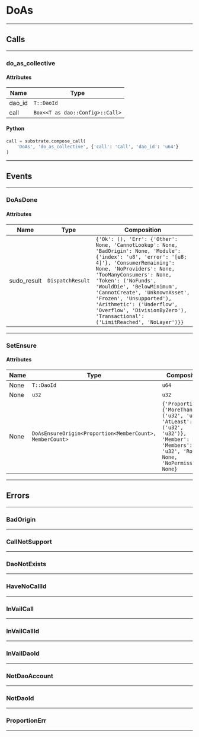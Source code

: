 
# DoAs

---------
## Calls

---------
### do_as_collective
#### Attributes
| Name | Type |
| -------- | -------- | 
| dao_id | `T::DaoId` | 
| call | `Box<<T as dao::Config>::Call>` | 

#### Python
```python
call = substrate.compose_call(
    'DoAs', 'do_as_collective', {'call': 'Call', 'dao_id': 'u64'}
)
```

---------
## Events

---------
### DoAsDone
#### Attributes
| Name | Type | Composition
| -------- | -------- | -------- |
| sudo_result | `DispatchResult` | ```{'Ok': (), 'Err': {'Other': None, 'CannotLookup': None, 'BadOrigin': None, 'Module': {'index': 'u8', 'error': '[u8; 4]'}, 'ConsumerRemaining': None, 'NoProviders': None, 'TooManyConsumers': None, 'Token': ('NoFunds', 'WouldDie', 'BelowMinimum', 'CannotCreate', 'UnknownAsset', 'Frozen', 'Unsupported'), 'Arithmetic': ('Underflow', 'Overflow', 'DivisionByZero'), 'Transactional': ('LimitReached', 'NoLayer')}}```

---------
### SetEnsure
#### Attributes
| Name | Type | Composition
| -------- | -------- | -------- |
| None | `T::DaoId` | ```u64```
| None | `u32` | ```u32```
| None | `DoAsEnsureOrigin<Proportion<MemberCount>, MemberCount>` | ```{'Proportion': {'MoreThan': ('u32', 'u32'), 'AtLeast': ('u32', 'u32')}, 'Member': None, 'Members': 'u32', 'Root': None, 'NoPermission': None}```

---------
## Errors

---------
### BadOrigin

---------
### CallNotSupport

---------
### DaoNotExists

---------
### HaveNoCallId

---------
### InVailCall

---------
### InVailCallId

---------
### InVailDaoId

---------
### NotDaoAccount

---------
### NotDaoId

---------
### ProportionErr

---------